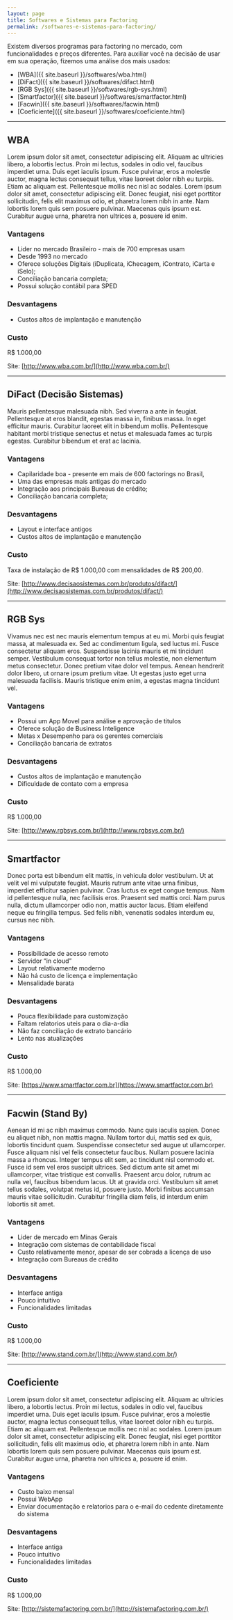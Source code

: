 ```yaml
---
layout: page
title: Softwares e Sistemas para Factoring
permalink: /softwares-e-sistemas-para-factoring/
---
```


Existem diversos programas para factoring no mercado, com funcionalidades e preços diferentes. Para auxiliar você na decisão de usar em sua operação, fizemos uma análise dos mais usados:

* [WBA]({{ site.baseurl }}/softwares/wba.html)
* [DiFact]({{ site.baseurl }}/softwares/difact.html)
* [RGB Sys]({{ site.baseurl }}/softwares/rgb-sys.html)
* [Smartfactor]({{ site.baseurl }}/softwares/smartfactor.html)
* [Facwin]({{ site.baseurl }}/softwares/facwin.html)
* [Coeficiente]({{ site.baseurl }}/softwares/coeficiente.html)

***

## WBA

Lorem ipsum dolor sit amet, consectetur adipiscing elit. Aliquam ac ultricies libero, a lobortis lectus. Proin mi lectus, sodales in odio vel, faucibus imperdiet urna. Duis eget iaculis ipsum. Fusce pulvinar, eros a molestie auctor, magna lectus consequat tellus, vitae laoreet dolor nibh eu turpis. Etiam ac aliquam est. Pellentesque mollis nec nisl ac sodales. Lorem ipsum dolor sit amet, consectetur adipiscing elit. Donec feugiat, nisi eget porttitor sollicitudin, felis elit maximus odio, et pharetra lorem nibh in ante. Nam lobortis lorem quis sem posuere pulvinar. Maecenas quis ipsum est. Curabitur augue urna, pharetra non ultrices a, posuere id enim.

### Vantagens

* Lider no mercado Brasileiro - mais de 700 empresas usam
* Desde 1993 no mercado
* Oferece soluções Digitais (iDuplicata, iChecagem, iContrato, iCarta e iSelo);
* Conciliação bancaria completa;
* Possui solução contábil para SPED

### Desvantagens

* Custos altos de implantação e manutenção

### Custo

R$ 1.000,00

Site: [http://www.wba.com.br/](http://www.wba.com.br/)

***

## DiFact (Decisão Sistemas)

Mauris pellentesque malesuada nibh. Sed viverra a ante in feugiat. Pellentesque at eros blandit, egestas massa in, finibus massa. In eget efficitur mauris. Curabitur laoreet elit in bibendum mollis. Pellentesque habitant morbi tristique senectus et netus et malesuada fames ac turpis egestas. Curabitur bibendum et erat ac lacinia.

### Vantagens

* Capilaridade boa - presente em mais de 600 factorings no Brasil,
* Uma das empresas mais antigas do mercado
* Integração aos principais Bureaus de crédito;
* Conciliação bancaria completa;

### Desvantagens

* Layout e interface antigos
* Custos altos de implantação e manutenção

### Custo

Taxa de instalação de R$ 1.000,00 com mensalidades de R$ 200,00.

Site: [http://www.decisaosistemas.com.br/produtos/difact/](http://www.decisaosistemas.com.br/produtos/difact/)

***

## RGB Sys

Vivamus nec est nec mauris elementum tempus at eu mi. Morbi quis feugiat massa, at malesuada ex. Sed ac condimentum ligula, sed luctus mi. Fusce consectetur aliquam eros. Suspendisse lacinia mauris et mi tincidunt semper. Vestibulum consequat tortor non tellus molestie, non elementum metus consectetur. Donec pretium vitae dolor vel tempus. Aenean hendrerit dolor libero, ut ornare ipsum pretium vitae. Ut egestas justo eget urna malesuada facilisis. Mauris tristique enim enim, a egestas magna tincidunt vel.

### Vantagens

* Possui um App Movel para análise e aprovação de titulos
* Oferece solução de Business Inteligence
* Metas x Desempenho para os gerentes comerciais
* Conciliação bancaria de extratos

### Desvantagens

* Custos altos de implantação e manutenção
* Dificuldade de contato com a empresa

### Custo

R$ 1.000,00

Site: [http://www.rgbsys.com.br/](http://www.rgbsys.com.br/)

***

## Smartfactor

Donec porta est bibendum elit mattis, in vehicula dolor vestibulum. Ut at velit vel mi vulputate feugiat. Mauris rutrum ante vitae urna finibus, imperdiet efficitur sapien pulvinar. Cras luctus ex eget congue tempus. Nam id pellentesque nulla, nec facilisis eros. Praesent sed mattis orci. Nam purus nulla, dictum ullamcorper odio non, mattis auctor lacus. Etiam eleifend neque eu fringilla tempus. Sed felis nibh, venenatis sodales interdum eu, cursus nec nibh.

### Vantagens

* Possibilidade de acesso remoto
* Servidor “in cloud”
* Layout relativamente moderno
* Não há custo de licença e implementação
* Mensalidade barata

### Desvantagens

* Pouca flexibilidade para customização
* Faltam relatorios uteis para o dia-a-dia
* Não faz conciliação de extrato bancário
* Lento nas atualizações

### Custo

R$ 1.000,00

Site: [https://www.smartfactor.com.br](https://www.smartfactor.com.br)

***

## Facwin (Stand By)

Aenean id mi ac nibh maximus commodo. Nunc quis iaculis sapien. Donec eu aliquet nibh, non mattis magna. Nullam tortor dui, mattis sed ex quis, lobortis tincidunt quam. Suspendisse consectetur sed augue ut ullamcorper. Fusce aliquam nisi vel felis consectetur faucibus. Nullam posuere lacinia massa a rhoncus. Integer tempus elit sem, ac tincidunt nisl commodo et. Fusce id sem vel eros suscipit ultrices. Sed dictum ante sit amet mi ullamcorper, vitae tristique est convallis. Praesent arcu dolor, rutrum ac nulla vel, faucibus bibendum lacus. Ut at gravida orci. Vestibulum sit amet tellus sodales, volutpat metus id, posuere justo. Morbi finibus accumsan mauris vitae sollicitudin. Curabitur fringilla diam felis, id interdum enim lobortis sit amet.

### Vantagens

* Lider de mercado em Minas Gerais
* Integração com sistemas de contabilidade fiscal
* Custo relativamente menor, apesar de ser cobrada a licença de uso
* Integração com Bureaus de crédito

### Desvantagens

* Interface antiga
* Pouco intuitivo
* Funcionalidades limitadas

### Custo

R$ 1.000,00

Site: [http://www.stand.com.br/](http://www.stand.com.br/)

***

## Coeficiente

Lorem ipsum dolor sit amet, consectetur adipiscing elit. Aliquam ac ultricies libero, a lobortis lectus. Proin mi lectus, sodales in odio vel, faucibus imperdiet urna. Duis eget iaculis ipsum. Fusce pulvinar, eros a molestie auctor, magna lectus consequat tellus, vitae laoreet dolor nibh eu turpis. Etiam ac aliquam est. Pellentesque mollis nec nisl ac sodales. Lorem ipsum dolor sit amet, consectetur adipiscing elit. Donec feugiat, nisi eget porttitor sollicitudin, felis elit maximus odio, et pharetra lorem nibh in ante. Nam lobortis lorem quis sem posuere pulvinar. Maecenas quis ipsum est. Curabitur augue urna, pharetra non ultrices a, posuere id enim.

### Vantagens

* Custo baixo mensal
* Possui WebApp
* Enviar documentação e relatorios para o e-mail do cedente diretamente do sistema

### Desvantagens

* Interface antiga
* Pouco intuitivo
* Funcionalidades limitadas

### Custo

R$ 1.000,00

Site: [http://sistemafactoring.com.br/](http://sistemafactoring.com.br/)
